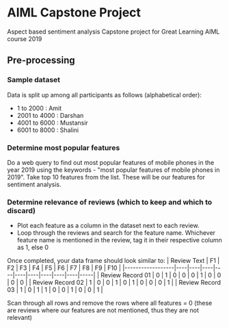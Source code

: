 # AIML Capstone Project
Aspect based sentiment analysis Capstone project for Great Learning AIML course 2019

## Pre-processing
### Sample dataset
Data is split up among all participants as follows (alphabetical order):
- 1 to 2000 : Amit
- 2001 to 4000 : Darshan
- 4001 to 6000 : Mustansir
- 6001 to 8000 : Shalini

### Determine most popular features
Do a web query to find out most popular features of mobile phones in the year 2019 using the keywords - "most popular features of mobile phones in 2019". Take top 10 features from the list. These will be our features for sentiment analysis.

### Determine relevance of reviews (which to keep and which to discard)
- Plot each feature as a column in the dataset next to each review.
- Loop through the reviews and search for the feature name. Whichever feature name is mentioned in the review, tag it in their respective column as 1, else 0

Once completed, your data frame should look similar to:
| Review Text      | F1 | F2 | F3 | F4 | F5 | F6 | F7 | F8 | F9 | F10 |
|------------------|----|----|----|----|----|----|----|----|----|-----|
| Review Record 01 | 0  | 1  | 0  | 0  | 0  | 1  | 0  | 0  | 0  | 0   |
| Review Record 02 | 1  | 0  | 0  | 1  | 0  | 1  | 0  | 0  | 0  | 1   |
| Review Record 03 | 1  | 0  | 1  | 1  | 0  | 0  | 1  | 0  | 0  | 1   |

Scan through all rows and remove the rows where all features = 0 (these are reviews where our features are not mentioned, thus they are not relevant)
